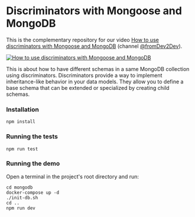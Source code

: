 # Discriminators with Mongoose and MongoDB

This is the complementary repository for our
video [How to use discriminators with Mongoose and MongoDB](https://www.youtube.com/watch?v=hSHcMhPGME8) (channel
[@fromDev2Dev](https://www.youtube.com/@fromDev2Dev)).

[![How to use discriminators with Mongoose and MongoDB](https://img.youtube.com/vi/hSHcMhPGME8/0.jpg)](https://www.youtube.com/watch?v=hSHcMhPGME8)

This is about how to have different schemas in a same MongoDB collection using discriminators.
Discriminators provide a way to implement inheritance-like behavior in your data models. They allow you to define a base
schema that can be extended or specialized by creating child schemas.

### Installation

```
npm install
```

### Running the tests

```
npm run test
```

### Running the demo

Open a terminal in the project's root directory and run:

```
cd mongodb
docker-compose up -d
./init-db.sh
cd ..
npm run dev
```
